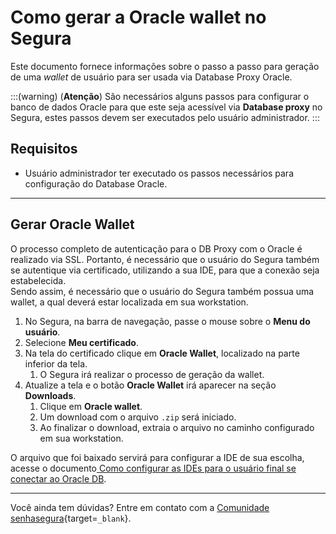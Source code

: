 # Como gerar a Oracle wallet no Segura

Este documento fornece informações sobre o passo a passo para geração de uma *wallet* de usuário para ser usada via Database Proxy Oracle.

:::(warning) (**Atenção**)
São necessários alguns passos para configurar o banco de dados Oracle para que este seja acessível via **Database proxy** no Segura, estes passos devem ser executados pelo usuário administrador.
:::

## Requisitos

* Usuário administrador ter executado os passos necessários para configuração do Database Oracle.

---
## Gerar Oracle Wallet  
O processo completo de autenticação para o DB Proxy com o Oracle é realizado via SSL. Portanto, é necessário que o usuário do Segura também se autentique via certificado, utilizando a sua IDE, para que a conexão seja estabelecida.  
Sendo assim, é necessário que o usuário do Segura também possua uma wallet, a qual deverá estar localizada em sua workstation.

1. No Segura, na barra de navegação, passe o mouse sobre o **Menu do usuário**.  
2. Selecione **Meu certificado**.  
3. Na tela do certificado clique em **Oracle Wallet**, localizado na parte inferior da tela. 
   1. O Segura irá realizar o processo de geração da wallet.  
4. Atualize a tela e o botão **Oracle Wallet** irá aparecer na seção **Downloads**.  
   1. Clique em **Oracle wallet**.  
   2. Um download com o arquivo `.zip` será iniciado.  
   3. Ao finalizar o download, extraia o arquivo no caminho configurado em sua workstation.

O arquivo que foi baixado servirá para configurar a IDE de sua escolha, acesse o documento[ Como configurar as IDEs para o usuário final se conectar ao Oracle DB](/v4/docs/pt/pam-session-how-to-configure-ides-for-the-end-user-to-connect-to-oracle-db).

---
Você ainda tem dúvidas? Entre em contato com a [Comunidade senhasegura](https://community.Segura.io/){target=`_blank`}.